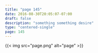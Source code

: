 ```yaml
---
title: "page 145"
date: 2016-08-30T20:05:07-07:00
draft: false
description: "something something desire"
type: "centered-single"
page: 145
---
```


{{< img src="page.png" alt="page" >}}
